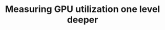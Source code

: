 ---
title: "Measuring GPU utilization one level deeper"
collection: publications
permalink: /publication/2025-gpu-utilization
# date: 2024-04-22
link: https://arxiv.org/pdf/2501.16909
venue: 'arXiv'
paperurl: '/files/2025-gpu-utilization.pdf'
citation: '<b>Paul Elvinger</b>, Foteini Strati, Natalie Enright Jerger, Ana Klimovic<br>arXiv preprint arXiv:2501.16909, 2025.'
---